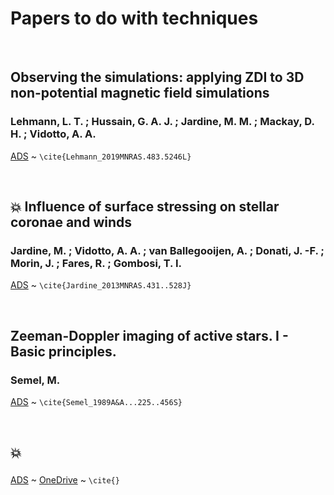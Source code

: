 # Papers to do with techniques

&nbsp;
&nbsp;

## Observing the simulations: applying ZDI to 3D non-potential magnetic field simulations 
###  Lehmann, L. T. ; Hussain, G. A. J. ; Jardine, M. M. ; Mackay, D. H. ; Vidotto, A. A. 
[ADS](https://ui.adsabs.harvard.edu/abs/2019MNRAS.483.5246L/abstract) ~ `\cite{Lehmann_2019MNRAS.483.5246L}`

&nbsp;

## :boom: Influence of surface stressing on stellar coronae and winds
### Jardine, M. ; Vidotto, A. A. ; van Ballegooijen, A. ; Donati, J. -F. ; Morin, J. ; Fares, R. ; Gombosi, T. I. 
[ADS](https://ui.adsabs.harvard.edu/abs/2013MNRAS.431..528J/abstract) ~ `\cite{Jardine_2013MNRAS.431..528J}`

&nbsp;

## Zeeman-Doppler imaging of active stars. I - Basic principles.
### Semel, M. 
[ADS](https://ui.adsabs.harvard.edu/abs/1989A%26A...225..456S/abstract) ~ `\cite{Semel_1989A&A...225..456S}`

&nbsp;

## :boom: 
###  
[ADS]() ~ 
[OneDrive]()
~ `\cite{}`
